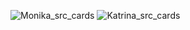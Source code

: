 ![Monika_src_cards](https://github.com/ITCGamesProg2/jp24-jp24-jg-mn/assets/115571613/949d3863-b766-4f1e-bbb1-83021bc9f38a)
![Katrina_src_cards](https://github.com/ITCGamesProg2/jp24-jp24-jg-mn/assets/115571613/7d17f44d-0d62-4625-8d4f-a3afc56acc5b)
